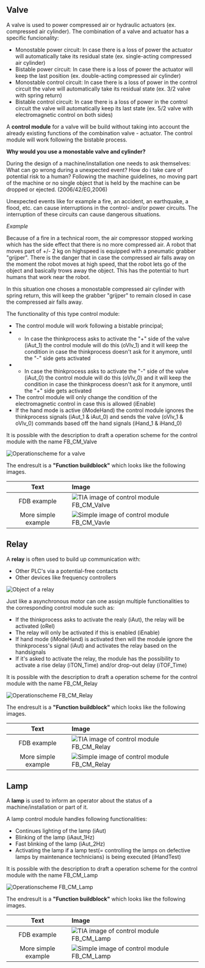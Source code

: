 ## Valve

A valve is used to power compressed air or hydraulic actuators (ex. compressed air cylinder). The combination of a valve and actuator has a specific funcionality:
- Monostable power circuit: In case there is a loss of power the actuator will automatically take its residual state (ex. single-acting compressed air cylinder)
- Bistable power circuit: In case there is a loss of power the actuator will keep the last position (ex. double-acting compressed air cylinder)
- Monostable control circuit:  In case there is a loss of power in the control circuit the valve will automatically take its residual state (ex. 3/2 valve with spring return)
- Bistable control circuit: In case there is a loss of power in the control circuit the valve will automatically keep its last state (ex. 5/2 valve with electromagnetic control on both sides)

A **control module** for a valve will be build without taking into account the already existing functions of the combination valve - actuator. The control module will work following the bistable process.

**Why would you use a monostable valve and cylinder?**

During the design of a machine/installation one needs to ask themselves: What can go wrong during a unexpected event? How do i take care of potential risk to a human? Following the machine guidelines, no moving part of the machine or no single object that is held by the machine can be dropped or ejected. (2006/42/EG,2006)

Unexpected events like for example a fire, an accident, an earthquake, a flood, etc. can cause interruptions in the control- and/or power circuits. The interruption of these circuits can cause dangerous situations.

_Example_

Because of a fire in a technical room, the air compressor stopped working which has the side effect that there is no more compressed air. A robot that moves part of +/- 2 kg on highspeed is equipped with a pneumatic grabber "grijper". There is the danger that in case the compressed air falls away on the moment the robot moves at high speed, that the robot lets go of the object and basically trows away the object. This has the potential to hurt humans that work near the robot.

In this situation one choses a monostable compressed air cylinder with spring return, this will keep the grabber "grijper" to remain closed in case the compressed air falls away.

The functionality of this type control module:
- The control module will work following a bistable principal;
-  - In case the thinkprocess asks to activate the "+" side of the valve (iAut_1) the control module will do this (oVlv_1) and it will keep the condition in case the thinkprocess doesn't ask for it anymore, until the "-" side gets activated
-  - In case the thinkprocess asks to activate the "-" side of the valve (iAut_0) the control module will do this (oVlv_0) and it will keep the condition in case the thinkprocess doesn't ask for it anymore, until the "+" side gets activated
- The control module will only change the condition of the electromagnetic control in case this is allowed (iEnable)
- If the hand mode is active (iModeHand) the control module ignores the thinkprocess signals (iAut_1 & iAut_0) and sends the valve (oVlv_1 & oVlv_0) commands based off the hand signals (iHand_1 & iHand_0)

It is possible with the description to draft a operation scheme for the control module with the name FB_CM_Valve

![Operationscheme for a valve ](../Ad06/Images/OperationschemeFB_CM_Vlv.jpg)

The endresult is a **"Function buildblock"** which looks like the following images.

| Text |Image |
| :---:      | :----            |
| FDB example  | ![TIA image of control module FB_CM_Valve](../Ad06/Images/TIA-FB_CM_Valve.jpg)  |
| More simple example  | ![Simple image of control module FB_CM_Vavle ](../Ad06/Images/SimpleFB_CM_Valve.jpg)  |

## Relay

A **relay** is often used to build up communication with:
- Other PLC's via a potential-free contacts
- Other devices like frequency controllers

![Object of a relay ](../Ad06/Images/ObjectRelay.jpg)

Just like a asynchronous motor can one assign multiple functionalities to the corresponding control module such as:
- If the thinkprocess asks to activate the realy (iAut), the relay will be activated (oRel)
- The relay will only be activated if this is enabled (iEnable)
- If hand mode (iModeHand) is activated then will the module ignore the thinkprocess's signal (iAut) and activates the relay based on the handsignals
- If it's asked to activate the relay, the module has the possibility to activate a rise delay (iTON_Time) and/or drop-out delay (iTOF_Time)

It is possible with the description to draft a operation scheme for the control module with the name FB_CM_Relay

![Operationscheme FB_CM_Relay ](../Ad06/Images/OperationschemeFB_CM_Relay.jpg)

The endresult is a **"Function buildblock"** which looks like the following images.

| Text |Image |
| :---:      | :----            |
| FDB example  | ![TIA image of control module FB_CM_Relay](../Ad06/Images/TIA-FB_CM_Relay.jpg)  |
| More simple example  | ![Simple image of control module FB_CM_Relay ](../Ad06/Images/SimpleFB_CM_Relay.jpg)  |

## Lamp

A **lamp** is used to inform an operator about the status of a machine/installation or part of it.

A lamp control module handles following functionalities:
- Continues lighting of the lamp (iAut)
- Blinking of the lamp (iAaut_1Hz)
- Fast blinking of the lamp (iAut_2Hz)
- Activating the lamp if a lamp test(= controlling the lamps on defective lamps by maintenance technicians) is being executed (iHandTest)

It is possible with the description to draft a operation scheme for the control module with the name FB_CM_Lamp

![Operationscheme FB_CM_Lamp ](../Ad06/Images/OperationschemeFB_CM_Lamp.jpg)

The endresult is a **"Function buildblock"** which looks like the following images.

| Text |Image |
| :---:      | :----            |
| FDB example  | ![TIA image of control module FB_CM_Lamp ](../Ad06/Images/TIA-FB_CM_Lamp.jpg)  |
| More simple example  | ![Simple image of control module FB_CM_Lamp ](../Ad06/Images/SimpleFB_CM_Lamp.jpg)  |
